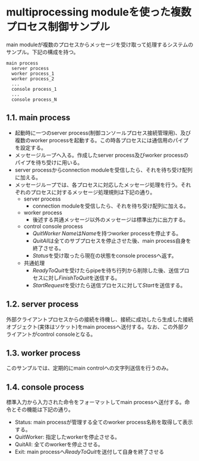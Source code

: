 # multiprocessing moduleを使った複数プロセス制御サンプル

main moduleが複数のプロセスからメッセージを受け取って処理するシステムのサンプル。下記の構成を持つ。  

```
main process
  server process
  worker process_1
  worker process_2
  ...
  console process_1
  ...
  console process_N
```
## 1.1. main process
- 起動時に一つのserver process(制御コンソールプロセス接続管理用)、及び複数のworker processを起動する。この時各プロセスには通信用のパイプを設定する。
- メッセージループへ入る。作成したserver process及びworker processのパイプを待ち受けに用いる。
- server processからconnection moduleを受信したら、それを待ち受け配列に加える。
- メッセージループでは、各プロセスに対応したメッセージ処理を行う。それぞれのプロセスに対するメッセージ処理規則は下記の通り。
  - server process
    - connection moduleを受信したら、それを待ち受け配列に加える。
  - worker process
    - 後述する共通メッセージ以外のメッセージは標準出力に出力する。
  - control console process
    - *QuitWorker Name*は*Name*を持つworker processを停止する。
    - *QuitAll*は全てのサブプロセスを停止させた後、main process自身を終了させる。
    - *Status*を受け取ったら現在の状態をconsole processへ返す。
  - 共通処理
    - *ReadyToQuit*を受けたらpipeを待ち行列から削除した後、送信プロセスに対し*FinishToQuit*を送信する。
    - *StartRequest*を受けたら送信プロセスに対して*Start*を送信する。
 
 ## 1.2. server process
外部クライアントプロセスからの接続を待機し、接続に成功したら生成した接続オブジェクト(実体はソケット)をmain processへ送付する。なお、この外部クライアントがcontrol consoleとなる。

## 1.3. worker process
このサンプルでは、定期的にmain controlへの文字列送信を行うのみ。

## 1.4. console process
標準入力から入力された命令をフォーマットしてmain processへ送付する。命令とその機能は下記の通り。

- Status: main processが管理する全てのworker process名称を取得して表示する。
- QuitWorker: 指定したworkerを停止させる。
- QuitAll: 全てのworkerを停止させる。
- Exit: main processへ*ReadyToQuit*を送付して自身を終了させる



